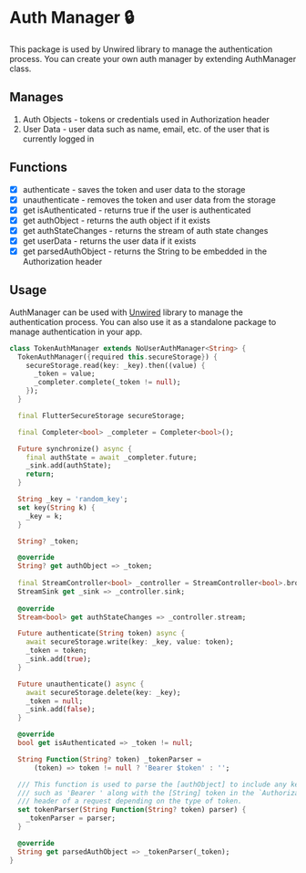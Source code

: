 # Auth Manager 🔒

This package is used by Unwired library to manage the authentication process. You can create your own auth manager by extending AuthManager class.

## Manages

1. Auth Objects - tokens or credentials used in Authorization header
2. User Data - user data such as name, email, etc. of the user that is currently logged in

## Functions

- [x] authenticate - saves the token and user data to the storage
- [x] unauthenticate - removes the token and user data from the storage
- [x] get isAuthenticated - returns true if the user is authenticated
- [x] get authObject - returns the auth object if it exists
- [x] get authStateChanges - returns the stream of auth state changes
- [x] get userData - returns the user data if it exists
- [x] get parsedAuthObject - returns the String to be embedded in the Authorization header

## Usage

AuthManager can be used with [Unwired](https://github.com/Ayush-Suman/unwired) library to manage the authentication process. 
You can also use it as a standalone package to manage authentication in your app.

```dart
class TokenAuthManager extends NoUserAuthManager<String> {
  TokenAuthManager({required this.secureStorage}) {
    secureStorage.read(key: _key).then((value) {
      _token = value;
      _completer.complete(_token != null);
    });
  }

  final FlutterSecureStorage secureStorage;

  final Completer<bool> _completer = Completer<bool>();

  Future synchronize() async {
    final authState = await _completer.future;
    _sink.add(authState);
    return;
  }

  String _key = 'random_key';
  set key(String k) {
    _key = k;
  }

  String? _token;

  @override
  String? get authObject => _token;
  
  final StreamController<bool> _controller = StreamController<bool>.broadcast();
  StreamSink get _sink => _controller.sink;
  
  @override
  Stream<bool> get authStateChanges => _controller.stream;

  Future authenticate(String token) async {
    await secureStorage.write(key: _key, value: token);
    _token = token;
    _sink.add(true);
  }

  Future unauthenticate() async {
    await secureStorage.delete(key: _key);
    _token = null;
    _sink.add(false);
  }

  @override
  bool get isAuthenticated => _token != null;

  String Function(String? token) _tokenParser =
      (token) => token != null ? 'Bearer $token' : '';

  /// This function is used to parse the [authObject] to include any keyword
  /// such as 'Bearer ' along with the [String] token in the `Authorization`
  /// header of a request depending on the type of token.
  set tokenParser(String Function(String? token) parser) {
    _tokenParser = parser;
  }

  @override
  String get parsedAuthObject => _tokenParser(_token);
}
```



